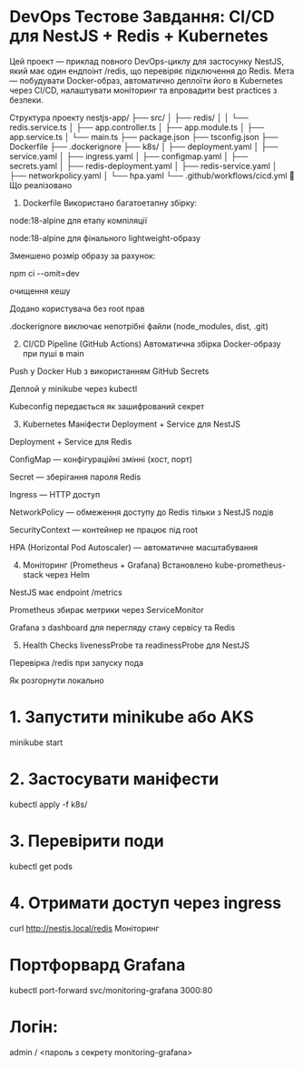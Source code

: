 # DevOps Тестове Завдання: CI/CD для NestJS + Redis + Kubernetes

Цей проект — приклад повного DevOps-циклу для застосунку NestJS, який має один ендпоінт /redis, що перевіряє підключення до Redis.
Мета — побудувати Docker-образ, автоматично деплоїти його в Kubernetes через CI/CD, налаштувати моніторинг та впровадити best practices з безпеки.

 Структура проекту
nestjs-app/
├── src/
│   ├── redis/
│   │   └── redis.service.ts
│   ├── app.controller.ts
│   ├── app.module.ts
│   ├── app.service.ts
│   └── main.ts
├── package.json
├── tsconfig.json
├── Dockerfile
├── .dockerignore
├── k8s/
│   ├── deployment.yaml
│   ├── service.yaml
│   ├── ingress.yaml
│   ├── configmap.yaml
│   ├── secrets.yaml
│   ├── redis-deployment.yaml
│   ├── redis-service.yaml
│   ├── networkpolicy.yaml
│   └── hpa.yaml
└── .github/workflows/cicd.yml
🔹 Що реалізовано
1. Dockerfile
Використано багатоетапну збірку:

node:18-alpine для етапу компіляції

node:18-alpine для фінального lightweight-образу

Зменшено розмір образу за рахунок:

npm ci --omit=dev

очищення кешу

Додано користувача без root прав

.dockerignore виключає непотрібні файли (node_modules, dist, .git)

2. CI/CD Pipeline (GitHub Actions)
Автоматична збірка Docker-образу при пуші в main

Push у Docker Hub з використанням GitHub Secrets

Деплой у minikube через kubectl

Kubeconfig передається як зашифрований секрет

3. Kubernetes Маніфести
Deployment + Service для NestJS

Deployment + Service для Redis

ConfigMap — конфігураційні змінні (хост, порт)

Secret — зберігання пароля Redis

Ingress — HTTP доступ

NetworkPolicy — обмеження доступу до Redis тільки з NestJS подів

SecurityContext — контейнер не працює під root

HPA (Horizontal Pod Autoscaler) — автоматичне масштабування

4. Моніторинг (Prometheus + Grafana)
Встановлено kube-prometheus-stack через Helm

NestJS має endpoint /metrics

Prometheus збирає метрики через ServiceMonitor

Grafana з dashboard для перегляду стану сервісу та Redis

5. Health Checks
livenessProbe та readinessProbe для NestJS

Перевірка /redis при запуску пода

 Як розгорнути локально

# 1. Запустити minikube або AKS
minikube start

# 2. Застосувати маніфести
kubectl apply -f k8s/

# 3. Перевірити поди
kubectl get pods

# 4. Отримати доступ через ingress
curl http://nestjs.local/redis
 Моніторинг

# Портфорвард Grafana
kubectl port-forward svc/monitoring-grafana 3000:80

# Логін:
admin / <пароль з секрету monitoring-grafana>